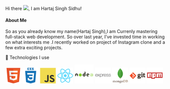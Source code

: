 

 Hi there <img src="https://raw.githubusercontent.com/MartinHeinz/MartinHeinz/master/wave.gif" width="30px">, I am Hartaj Singh Sidhu!
  
  <h4>About Me</h4>
  So as you already know my name(Hartaj Singh),I am Currenly mastering full-stack web development.
  So over last year, I’ve invested time in working on what interests me .I recently worked on project of Instagram clone and a few extra exciting projects.



🧰  Technologies I use

 <img src="https://github.com/devicons/devicon/blob/master/icons/html5/html5-original.svg" alt="HTML" width="50" height="50"/> <img src="https://github.com/devicons/devicon/blob/master/icons/css3/css3-plain-wordmark.svg" alt="CSS" width="50" height="50"/> <img src="https://github.com/devicons/devicon/blob/master/icons/javascript/javascript-original.svg" alt="JavaScript" width="50" height="50"/> <img src="https://github.com/devicons/devicon/blob/master/icons/react/react-original.svg" alt="JavaScript" width="50" height="50"/> <img src="https://github.com/devicons/devicon/blob/master/icons/nodejs/nodejs-original-wordmark.svg" alt="NodeJS" width="60" height="60"/>  <img src="https://github.com/devicons/devicon/blob/master/icons/express/express-original-wordmark.svg" alt="ExpressJS" width="50" height="50"/>  <img src="https://github.com/devicons/devicon/blob/master/icons/mongodb/mongodb-original-wordmark.svg" alt="MongoDB" width="50" height="50"/>   <img src="https://github.com/devicons/devicon/blob/master/icons/git/git-original-wordmark.svg" alt="Git" width="50" height="50"/>   <img src="https://github.com/devicons/devicon/blob/master/icons/npm/npm-original-wordmark.svg" alt="npm" width="50" height="50"/>









